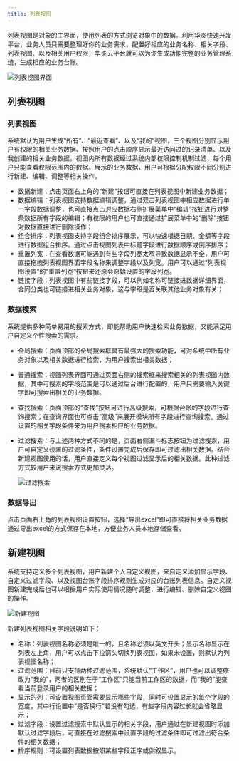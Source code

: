 ```yaml
---
title: 列表视图
---
```


列表视图是对象的主界面，使用列表的方式浏览对象中的数据。利用华炎快速开发平台，业务人员只需要整理好你的业务需求，配置好相应的业务名称、相关字段、列表视图、以及相关用户权限，华炎云平台就可以为你生成功能完整的业务管理系统，生成相应的业务台账。

![列表视图界面](/assets/record_list.png)

## 列表视图

### 列表视图

系统默认为用户生成“所有”、“最近查看”、以及“我的”视图，三个视图分别显示用户有权限的相关业务数据、按照用户的点击顺序显示最近访问过的记录清单、以及我创建的相关业务数据。视图内所有数据经过系统内部权限控制机制过滤，每个用户只能查看权限范围内的数据。展示的业务数据，用户可根据分配权限不同分别进行新建、编辑、调整等相关操作。

- 数据新建：点击页面右上角的“新建”按钮可直接在列表视图中新建业务数据；
- 数据编辑：列表视图支持数据编辑调整，通过双击列表视图中相应数据进行单一字段数据调整，也可直接点击对应数据右侧扩展菜单中“编辑”按钮进行对整条数据所有字段的编辑；有权限的用户也可直接通过扩展菜单中的“删除”按钮对数据直接进行删除操作；
- 组合排序：列表视图支持字段组合排序展示，可以快速根据日期、金额等字段进行数据组合排序。通过点击视图列表中标题字段进行数据顺序或倒序排序；
- 重置列宽：在查看数据可能遇到有些字段列宽太窄导致数据显示不全，用户可直接拖拽列表视图界面字段名称来调整字段以及列宽。用户可以通过“列表视图设置”的“重置列宽”按钮来还原会原始设置的字段列宽。
- 链接字段：列表视图中有些链接字段，可以例如名称可链接进数据详细界面，合同分类也可链接进相关业务对象，这与字段是否关联其他业务对象有关；

### 数据搜索

系统提供多种简单易用的搜索方式，即能帮助用户快速检索业务数据，又能满足用户自定义个性搜索的需求。

- 全局搜索：页面顶部的全局搜索框具有最强大的搜索功能，可对系统中所有业务对象以及相关数据进行检索，为用户搜索出相关数据；
- 普通搜索：视图列表界面可通过页面右侧的搜索框来搜索相关的列表视图内数据，其中可搜索的字段范围是可以通过后台进行配置的，用户只需要输入关键字即可搜索出相关的业务数据。
- 查找搜索：页面顶部的“查找”按钮可进行高级搜索，可根据台账的字段进行查询搜索；在查询界面也可点击“高级”来展开模块所有字段进行查询搜索。通过设置的相关字段条件来为用户搜索相应的业务数据。
- 过滤搜索：与上述两种方式不同的是，页面右侧漏斗标志按钮为过滤搜索，用户可自定义设置的过滤条件，条件设置完成后保存即可过滤出相关数据。结合新建视图使用的话，用户直接定义每个视图过滤显示后的相关数据。此种过滤方式较用户来说搜索方式更加灵活。

    ![过滤搜索](/assets/record_view_filter.png)

### 数据导出

点击页面右上角的列表视图设置按钮，选择“导出excel”即可直接将相关业务数据通过导出excel的方式保存在本地，方便业务人员本地存储查看。


## 新建视图

系统支持定义多个列表视图，用户新建个人自定义视图，来自定义添加显示字段、自定义过滤字段、以及视图台账字段排序规则生成对应的台账列表信息。自定义视图新建完成后也可以根据用户实际使用情况随时调整，进行编辑、删除自定义视图的操作。

![新建视图](/assets/record_view_create.png)

新建列表视图相关字段说明如下：

- 名称：列表视图名称必须是唯一的，且名称必须以英文开头；显示名称显示在列表左上角，用户可以点击下拉箭头切换列表视图，如果未设置，则默认为列表视图名称；
- 过滤范围：目前只支持两种过滤范围，系统默认“工作区”，用户也可以调整修改为“我的”，两者的区别在于“工作区”只能当前工作区的数据，而“我的”能查看当前登录用户的相关数据；
- 显示的列：可设置视图页面需要显示哪些字段，同时可设置显示的每个字段的宽度，其中行设置中“是否换行”若没有勾选，有些字段内容过长就会省略显示；
- 过滤字段：设置过滤搜索中默认显示的相关字段，用户通过在新建视图时添加默认过滤字段后，可直接在过滤搜索中设置字段的过滤条件即可过滤出符合条件的相关数据；
- 排序规则：可设置列表数据按照某些字段正序或倒叙显示。